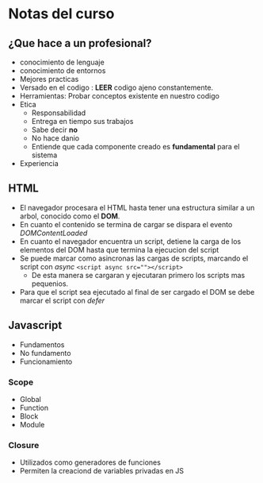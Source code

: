 # Notas del curso

## ¿Que hace a un profesional?

- conocimiento de lenguaje
- conocimiento de entornos
- Mejores practicas
- Versado en el codigo : **LEER** codigo ajeno constantemente.
- Herramientas: Probar conceptos existente en nuestro codigo
- Etica
  - Responsabilidad
  - Entrega en tiempo sus trabajos
  - Sabe decir **no**
  - No hace danio
  - Entiende que cada componente creado es **fundamental** para el sistema
- Experiencia

## HTML

- El navegador procesara el HTML hasta tener una estructura similar a un arbol, conocido como el **DOM**.
- En cuanto el contenido se termina de cargar se dispara el evento _DOMContentLoaded_
- En cuanto el navegador encuentra un script, detiene la carga de los elementos del DOM hasta que termina la ejecucion del script
- Se puede marcar como asincronas las cargas de scripts, marcando el script con _async_ `<script async src=""></script>`
  - De esta manera se cargaran y ejecutaran primero los scripts mas pequenios.
- Para que el script sea ejecutado al final de ser cargado el DOM se debe marcar el script con _defer_

## Javascript

- Fundamentos
- No fundamento
- Funcionamiento

### Scope

- Global
- Function
- Block
- Module

### Closure

- Utilizados como generadores de funciones
- Permiten la creaciond de variables privadas en JS
